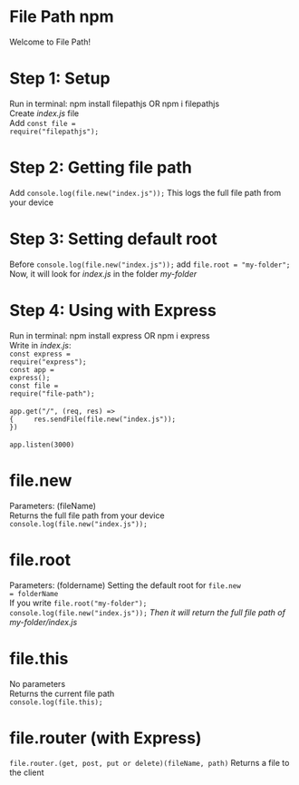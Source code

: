 # File Path npm
Welcome to File Path!

# Step 1: Setup
Run in terminal: npm install filepathjs OR npm i filepathjs
<br>
Create <i>index.js</i> file
<br>
Add <code>const file = require("filepathjs");</code>

# Step 2: Getting file path
Add <code>console.log(file.new("index.js"));</code> This logs the full file path from your device

# Step 3: Setting default root
Before <code>console.log(file.new("index.js"));</code> add <code>file.root = "my-folder";</code> Now, it will look for <i>index.js</i> in the folder <i>my-folder</i>

# Step 4: Using with Express
Run in terminal: npm install express OR npm i express
<br>
Write in <i>index.js</i>:<br><code>const express = require("express");</code><br><code>const app = express();</code><br><code>const file = require("file-path");</code><br><br><code>app.get("/", (req, res) => {
‎ ‎ ‎ ‎ res.sendFile(file.new("index.js"));
})</code><br><br><code>app.listen(3000)</code>

# file.new
Parameters: (fileName)
<br>
Returns the full file path from your device
<br>
<code>console.log(file.new("index.js"));</code>

# file.root
Parameters: (foldername)
Setting the default root for <code>file.new = folderName</code>
<br>
If you write <code>file.root("my-folder");</code><br><code>console.log(file.new("index.js"));</code> <i>Then it will return the full file path of my-folder/index.js</i>

# file.this
No parameters
<br>
Returns the current file path
<br>
<code>console.log(file.this);</code>

# file.router (with Express)
<code>file.router.(get, post, put or delete)(fileName, path)</code> Returns a file to the client